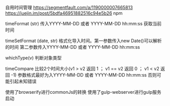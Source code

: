 自用时间管理
https://segmentfault.com/a/1190000007665813
https://juejin.im/post/5bdfa46951882516c94e5b26
npm 

timeFormat (str)
传入YYYY-MM-DD 或者 YYYY-MM-DD hh:mm:ss 获取当前时间

timeSetFormat (date, str)
格式化导入时间。第一参数传入new Date()可以解析的时间 第二参数传入YYYY-MM-DD 或者 YYYY-MM-DD hh:mm:ss

whichType(v)
判断对象类型

timeCompare
比较2个时间大小(v1 > v2 返回 1 ； v1 == v2 返回 0 ； v1 < v2 返回 -1)
参数格式最好为入YYYY-MM-DD 或者 YYYY-MM-DD hh:mm:ss 否则可能引起未知错误


使用了browserify进行commonJs的转换
使用了gulp-webserver进行gulp服务启动